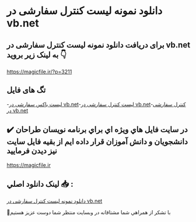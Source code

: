 # دانلود نمونه لیست کنترل سفارشی در vb.net

## برای دریافت دانلود نمونه لیست کنترل سفارشی در vb.net به لینک زیر بروید 👇

https://magicfile.ir/?p=3211

## تگ های فایل

-[لیست باکس سفارشی در vb.net](https://magicfile.ir/product/%d9%86%d9%85%d9%88%d9%86%d9%87-%d9%84%db%8c%d8%b3%d8%aa-%da%a9%d9%86%d8%aa%d8%b1%d9%84-%d8%b3%d9%81%d8%a7%d8%b1%d8%b4%db%8c-%d8%af%d8%b1-vbnet/)-[لیست کنترل سفارشی در vb.net](https://magicfile.ir/product/%d9%86%d9%85%d9%88%d9%86%d9%87-%d9%84%db%8c%d8%b3%d8%aa-%da%a9%d9%86%d8%aa%d8%b1%d9%84-%d8%b3%d9%81%d8%a7%d8%b1%d8%b4%db%8c-%d8%af%d8%b1-vbnet/)-[کنترل سفارشی در vb.net](https://magicfile.ir/product/%d9%86%d9%85%d9%88%d9%86%d9%87-%d9%84%db%8c%d8%b3%d8%aa-%da%a9%d9%86%d8%aa%d8%b1%d9%84-%d8%b3%d9%81%d8%a7%d8%b1%d8%b4%db%8c-%d8%af%d8%b1-vbnet/)

## ✔️ در سايت فايل هاي ويژه اي براي برنامه نويسان طراحان دانشجويان و دانش آموزان قرار داده ايم از بقيه فايل سايت نيز ديدن فرماييد

https://magicfile.ir


## لينک دانلود اصلي 📥 :

[دانلود نمونه لیست کنترل سفارشی در vb.net](https://magicfile.ir/product/%d9%86%d9%85%d9%88%d9%86%d9%87-%d9%84%db%8c%d8%b3%d8%aa-%da%a9%d9%86%d8%aa%d8%b1%d9%84-%d8%b3%d9%81%d8%a7%d8%b1%d8%b4%db%8c-%d8%af%d8%b1-vbnet/) 


🙏با تشکر از همراهي شما مشتاقانه در وبسایت منتظر شما دوست عزیز هستیم

